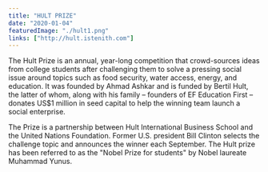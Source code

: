 ```yaml
---
title: "HULT PRIZE"
date: "2020-01-04"
featuredImage: "./hult1.png" 
links: ["http://hult.istenith.com"]
---
```

The Hult Prize is an annual, year-long competition that crowd-sources ideas from college students after challenging them to solve a pressing social issue around topics such as food security, water access, energy, and education. It was founded by Ahmad Ashkar and is funded by Bertil Hult, the latter of whom, along with his family – founders of EF Education First – donates US$1 million in seed capital to help the winning team launch a social enterprise.

The Prize is a partnership between Hult International Business School and the United Nations Foundation. Former U.S. president Bill Clinton selects the challenge topic and announces the winner each September. The Hult prize has been referred to as the "Nobel Prize for students" by Nobel laureate Muhammad Yunus.
